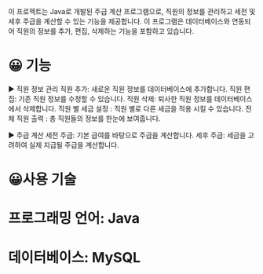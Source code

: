 이 프로젝트는 Java로 개발된 주급 계산 프로그램으로, 직원의 정보를 관리하고 세전 및 세후 주급을 계산할 수 있는 기능을 제공합니다. 
이 프로그램은 데이터베이스와 연동되어 직원의 정보를 추가, 편집, 삭제하는 기능을 포함하고 있습니다.

# 😀 기능

▶️ 직원 정보 관리
직원 추가: 새로운 직원 정보를 데이터베이스에 추가합니다.
직원 편집: 기존 직원 정보를 수정할 수 있습니다.
직원 삭제: 퇴사한 직원 정보를 데이터베이스에서 삭제합니다.
직원 별 세금 설정 : 직원 별로 다른 세금을 적용 시킬 수 있습니다. 
전체 직원 출력 : 총 직원들의 정보를 한눈에 보여줍니다. 

▶️ 주급 계산
세전 주급: 기본 급여를 바탕으로 주급을 계산합니다.
세후 주급: 세금을 고려하여 실제 지급될 주급을 계산합니다.


# 😀사용 기술

# 프로그래밍 언어: Java
# 데이터베이스: MySQL
